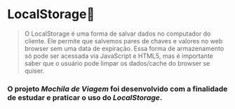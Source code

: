 # LocalStorage🎒

>O LocalStorage é uma forma de salvar dados no computador do cliente. Ele permite que salvemos pares de chaves e valores no web browser sem uma data de expiração. Essa forma de armazenamento só pode ser acessada via JavaScript e HTML5, mas é importante saber que o usuário pode limpar os dados/cache do browser se quiser.

### O projeto *Mochila de Viagem* foi desenvolvido com a finalidade de estudar e praticar o uso do *LocalStorage*.
